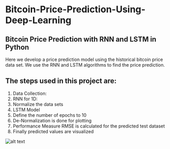 # Bitcoin-Price-Prediction-Using-Deep-Learning

## Bitcoin Price Prediction with RNN and LSTM in Python

Here we develop a price prediction model using the historical bitcoin price data set. 
We use the RNN and LSTM algorithms to find the price prediction.

## The steps used in this project are:
1. Data Collection:
2. RNN for 1D:
3. Normalize the data sets
4. LSTM Model
5. Define the number of epochs to 10
6. De-Normalization is done for plotting
7. Performance Measure RMSE is calculated for the predicted test dataset
8. Finally predicted values are visualized

![alt text](https://miro.medium.com/max/1124/1*Ve5wHIxlNWhFh672mW71bQ.png)
